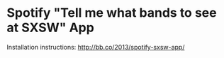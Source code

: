 # Spotify "Tell me what bands to see at SXSW" App

Installation instructions:
http://bb.co/2013/spotify-sxsw-app/

